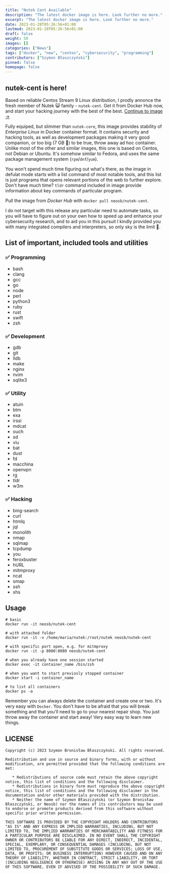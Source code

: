 ```yaml
---
title: "Nutek Cent Available"
description: "The latest docker image is here. Look further no more."
excerpt: "The latest docker image is here. Look further no more."
date: 2023-01-28T05:26:56+01:00
lastmod: 2023-01-28T05:26:56+01:00
draft: false
weight: 50
images: []
categories: ["News"]
tags: ["docker", "new", "centos", "cybersecurity", "programming"]
contributors: ["Szymon Błaszczyński"]
pinned: false
homepage: false
---
```


## nutek-cent is here!

Based on reliable Centos Stream 9 Linux distribution, I prodly annonce
the fresh member of Nutek 😺 family - `nutek-cent`. Get it from Docker Hub
now, and start your hacking journey with the best of the best. [Continue to image →](https://hub.docker.com/r/neosb/nutek-cent)

Fully equiped, but slimmer than `nutek-core`, this image provides
stability of _Enterprise Linux_ in Docker container format. It contains
security and hacking tools, as well as development packages making it
very good companion, or too big (7 GB 🐢) to be true, throw away ad
hoc container. Unlike most of the other and similar images, this one is based on Centos, not Debian or Ubuntu. It's somehow similar to Fedora,
and uses the same package management system (`rpm`/`dnf`/`yum`).

You won't spend much time figuring out what's there, as the image
in defulat mode starts with a list command of most notable tools, and
this list is just programs that opens relevant portions of the web to
further explore. Don't have much time? `tldr` command included in image
provide information about key commands of particular program.

Pull the image from _Docker Hub_ with `docker pull neosb/nutek-cent`.

I do not target with this release any particular need to automate tasks,
so you will have to figure out on your own how to speed up and enhance your
cybersecurity research, and to aid you in this pursuit I kindly provided
you with many integrated compilers and interpreters, so only sky is the limit 🚀.

## List of important, included tools and utilities

### ✅ Programming

* bash
* clang
* gcc
* go
* node
* perl
* python3
* ruby
* rust
* swift
* zsh

### ✅ Development

* gdb
* git
* lldb
* make
* nginx
* nvim
* sqlite3

### ✅ Utility

* atuin
* btm
* exa
* irssi
* mdcat
* ouch
* sd
* viu
* bat
* dust
* fd
* macchina
* openvpn
* rg
* tldr
* w3m

### ✅ Hacking

* bing-search
* curl
* htmlq
* jql
* monolith
* nmap
* sqlmap
* tcpdump
* you
* feroxbuster
* hURL
* mitmproxy
* ncat
* smap
* ssh
* xhs

## Usage

```shell
# basic
docker run -it neosb/nutek-cent

# with attached folder
docker run -it -v /home/maria/nutek:/root/nutek neosb/nutek-cent

# with specific port open, e.g. for mitmproxy
docker run -it -p 8080:8080 neosb/nutek-cent

# when you already have one session started
docker exec -it container_name /bin/zsh

# when you want to start previosly stopped container
docker start -i container_name

# to list all containers
docker ps -a
```

Remember you can always delete the container and create one or two.
It's very easy with `Docker`. You don't have to be afraid that you
will break something and that you'll need to go to your nearest
repair shop. You just throw away the container and start away!
Very easy way to learn new things.

## LICENSE

```text
Copyright (c) 2023 Szymon Bronisław Błaszczyński. All rights reserved.

Redistribution and use in source and binary forms, with or without modification, are permitted provided that the following conditions are met:

   * Redistributions of source code must retain the above copyright notice, this list of conditions and the following disclaimer.
   * Redistributions in binary form must reproduce the above copyright notice, this list of conditions and the following disclaimer in the documentation and/or other materials provided with the distribution.
   * Neither the name of Szymon Błaszczyński (or Szymon Bronisław Błaszczyński, or Neosb) nor the names of its contributors may be used to endorse or promote products derived from this software without specific prior written permission.

THIS SOFTWARE IS PROVIDED BY THE COPYRIGHT HOLDERS AND CONTRIBUTORS "AS IS" AND ANY EXPRESS OR IMPLIED WARRANTIES, INCLUDING, BUT NOT LIMITED TO, THE IMPLIED WARRANTIES OF MERCHANTABILITY AND FITNESS FOR A PARTICULAR PURPOSE ARE DISCLAIMED. IN NO EVENT SHALL THE COPYRIGHT OWNER OR CONTRIBUTORS BE LIABLE FOR ANY DIRECT, INDIRECT, INCIDENTAL, SPECIAL, EXEMPLARY, OR CONSEQUENTIAL DAMAGES (INCLUDING, BUT NOT LIMITED TO, PROCUREMENT OF SUBSTITUTE GOODS OR SERVICES; LOSS OF USE, DATA, OR PROFITS; OR BUSINESS INTERRUPTION) HOWEVER CAUSED AND ON ANY THEORY OF LIABILITY, WHETHER IN CONTRACT, STRICT LIABILITY, OR TORT (INCLUDING NEGLIGENCE OR OTHERWISE) ARISING IN ANY WAY OUT OF THE USE OF THIS SOFTWARE, EVEN IF ADVISED OF THE POSSIBILITY OF SUCH DAMAGE.
```
